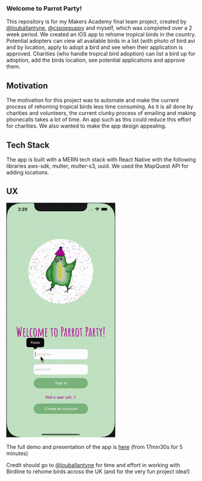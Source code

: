 ### Welcome to Parrot Party!

This repository is for my Makers Academy final team project, created by [@louballantyne](https://github.com/louballantyne), [@cspoppuppy](https://github.com/cspoppuppy) and myself, which was completed over a 2 week period.
We created an iOS app to rehome tropical birds in the country. Potential adopters can view all available birds in a list (with photo of bird avi and by location, apply to adopt a bird and see when their application is approved.
Charities (who handle tropical bird adoption) can list a bird up for adoption, add the birds location, see potential applications and approve them.

## Motivation
The motivation for this project was to automate and make the current process of rehoming tropical birds less time consuming. As it is all done by charities and volunteers, the current clunky process of emailing and making phonecalls takes a lot of time. 
An app such as this could reduce this effort for charities. We also wanted to make the app design appealing.

## Tech Stack

The app is built with a MERN tech stack with React Native with the following libraries aws-sdk, multer, multer-s3, uuid. We used the MapQuest API for adding locations. 

## UX

![parrotpartygif](parrotparty.gif)


The full demo and presentation of the app is [here](https://www.youtube.com/watch?v=avCYlOvstGc) (from 17min30s for 5 minutes)






Credit should go to [@louballantyne](https://github.com/louballantyne) for time and effort in working with Birdline to rehome birds across the UK (and for the very fun project idea!)


